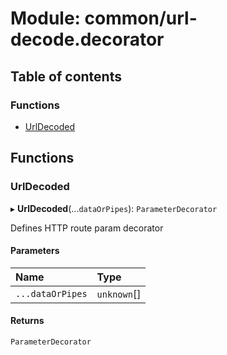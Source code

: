 # Module: common/url-decode.decorator

## Table of contents

### Functions

- [UrlDecoded](common_url_decode_decorator.md#urldecoded)

## Functions

### UrlDecoded

▸ **UrlDecoded**(...`dataOrPipes`): `ParameterDecorator`

Defines HTTP route param decorator

#### Parameters

| Name | Type |
| :------ | :------ |
| `...dataOrPipes` | `unknown`[] |

#### Returns

`ParameterDecorator`
